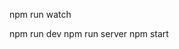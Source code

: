<!-- For continue watch our .ts code and changes to in .js-->
npm run watch

<!-- for running server -->
npm run dev
npm run server
npm start
